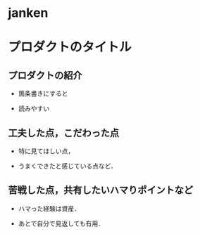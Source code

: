 # janken

<!-- 例 -->

# プロダクトのタイトル

## プロダクトの紹介

- 箇条書きにすると

- 読みやすい

## 工夫した点，こだわった点

- 特に見てほしい点，

- うまくできたと感じている点など．

## 苦戦した点，共有したいハマりポイントなど

- ハマった経験は資産．

- あとで自分で見返しても有用．
